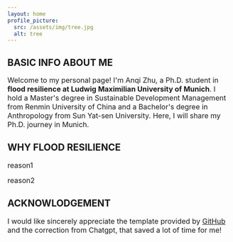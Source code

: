```yaml
---
layout: home
profile_picture:
  src: /assets/img/tree.jpg
  alt: tree
---
```



## BASIC INFO ABOUT ME
<p>
  <font size="3">
Welcome to my personal page! I'm Anqi Zhu, a Ph.D. student in <strong>flood resilience at Ludwig Maximilian University of Munich</strong>. I hold a Master's degree in Sustainable Development Management from Renmin University of China and a Bachelor's degree in Anthropology from Sun Yat-sen University. Here, I will share my Ph.D. journey in Munich.
  </font>
 
</p>

## WHY FLOOD RESILIENCE
<p>
  <font size="3">
reason1
     </font>
</p>
<p>
  <font size="3">
reason2
  </font>
</p>


## ACKNOWLODGEMENT
<p>
  <font size="3">
  I would like sincerely appreciate the template provided by <a href="https://github.com/eliottvincent/bay">GitHub</a> and the correction from Chatgpt, that saved a lot of time for me!
   </font>
</p>

